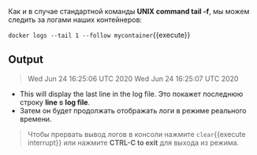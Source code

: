 
Как и в случае стандартной команды **UNIX command tail -f**, мы можем следить за логами наших контейнеров:

`docker logs --tail 1 --follow mycontainer`{{execute}}

## Output
> Wed Jun 24 16:25:06 UTC 2020
> Wed Jun 24 16:25:07 UTC 2020

- This will display the last line in the log file. Это покажет последнюю строку **line** в **log file**.
- Затем он будет продолжать отображать логи в режиме реального времени.

> Чтобы прервать вывод логов в консоли  нажмите ```clear```{{execute interrupt}} или нажмите **CTRL-C to exit** для выхода из режима.
